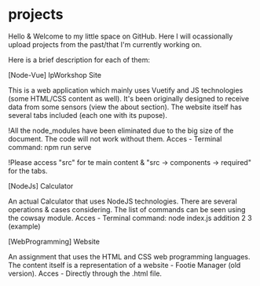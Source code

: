 # projects

Hello & Welcome to my little space on GitHub.
Here I will ocassionally upload projects from the past/that I'm currently working on.

Here is a brief description for each of them:


[Node-Vue] IpWorkshop Site

This is a web application which mainly uses Vuetify and JS technologies (some HTML/CSS content as well).
It's been originally designed to receive data from some sensors (view the about section).
The website itself has several tabs included (each one with its pupose).

!All the node_modules have been eliminated due to the big size of the document. The code will not work without them.
Acces - Terminal command: npm run serve

!Please access "src" for te main content & "src -> components -> required" for the tabs.



[NodeJs] Calculator

An actual Calculator that uses NodeJS technologies. There are several operations & cases considering. 
The list of commands can be seen using the cowsay module.
Acces - Terminal command: node index.js addition 2 3 (example)



[WebProgramming] Website

An assignment that uses the HTML and CSS web programming languages.
The content itself is a representation of a website - Footie Manager (old version).
Acces - Directly through the .html file.
